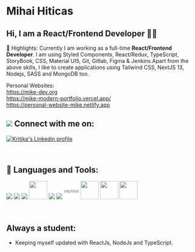 # <strong>Mihai Hiticas</strong>

##  Hi, I am a React/Frontend Developer 👩‍💻

🔭 Highlights: Currently I am working as a full-time <strong>React/Frontend Developer</strong>. I am using Styled Components, React/Redux, TypeScript, StoryBook, CSS, Material UI5, Git, Gitlab, Figma & Jenkins.Apart from the above skills, I like to create applications using Tailwind CSS, NextJS 13, Nodejs, SASS and MongoDB too.

Personal Websites: <br> https://mike-dev.org <br>
https://mike-modern-portfolio.vercel.app/<br>
https://personal-website-mike.netlify.app

## <img src="https://media.giphy.com/media/iY8CRBdQXODJSCERIr/giphy.gif" width="30px"> Connect with me on:
<p align="left">
 
<a href="https://www.linkedin.com/in/mihai-hitica%C8%99/" target="_blank"><img align="center" src="https://raw.githubusercontent.com/rahuldkjain/github-profile-readme-generator/master/src/images/icons/Social/linked-in-alt.svg" alt="Kritika's Linkedin profile" height="30" width="40" /></a>
</p>
<br/>

## 🚀 Languages and Tools:
<p align="left"> 
    <a href="https://www.javascript.com/" target="_blank"> <img src="https://img.icons8.com/color/48/000000/javascript.png"/></a> 
    <a href="https://www.w3schools.com/html/" target="_blank"> <img src="https://img.icons8.com/color/48/000000/html-5.png"/></a> 
    <a href="https://www.w3schools.com/css/" target="_blank"> <img src="https://img.icons8.com/color/48/000000/css3.png"/></a> 
  <a href="https://www.w3schools.com/typescript/" target="_blank"> <img src="https://img.icons8.com/color/512/typescript.png"  width="48" height="48"/></a>
   <a href="https://redux.js.org/" target="_blank"> <img src="https://img.icons8.com/color/48/000000/redux.png"/></a> 
    <a href="https://nodejs.org/en" target="_blank"> <img src="https://img.icons8.com/fluency/48/000000/node-js.png"/></a>
    <a href="https://expressjs.com/" target="_blank"> <img src="https://raw.githubusercontent.com/devicons/devicon/master/icons/express/express-original-wordmark.svg"        alt="express" width="40" height="40"/></a>
   <a href="https://www.mongodb.com/" target="_blank"> <img src="https://img.icons8.com/color/512/mongodb.png" width="48" height="48"/></a> 
    <a href="https://getbootstrap.com" target="_blank"> <img src="https://img.icons8.com/color/48/000000/bootstrap.png" width="48" height="48"/></a> 
     <a href="https://mui.com/material-ui" target="_blank"> <img src="https://img.icons8.com/color/512/material-ui.png" width="48" height="48"/></a>   
</p>
<br />

## Always a student:

- Keeping myself updated with ReactJs, NodeJs and TypeScript.
